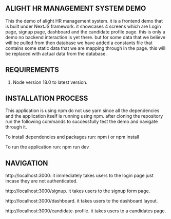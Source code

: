 ## ALIGHT HR MANAGEMENT SYSTEM DEMO
This the demo of alight HR management system. it is a frontend demo that is built under NextJS framework. it showcases 4 screens which are Login page, signup page, dashboard and the candidate profile page. this is only a demo no backend interaction is yet there. but for some data that we believe will be pulled from then database we have added a constants file that contains some static data that we are mapping through in the page. this will be replaced with actual data from the database.

## REQUIREMENTS
1. Node version 18.0 to latest version.

## INSTALLATION PROCESS
This application is using npm do not use yarn since all the dependencies and the application itself is running using npm. after cloning the repository run the following commands to successfully test the demo and navigate through it.

To install dependencies and packages run:
npm i or npm install

To run the application run:
npm run dev


## NAVIGATION
http://localhost:3000: it immediately takes users to the login page just incase they are not authenticated.

http://localhost:3000/signup. it takes users to the signup form page.

http://localhost:3000/dashboard. it takes users to the dashboard layout.

http://localhost:3000/candidate-profile. it takes users to a candidates page.
